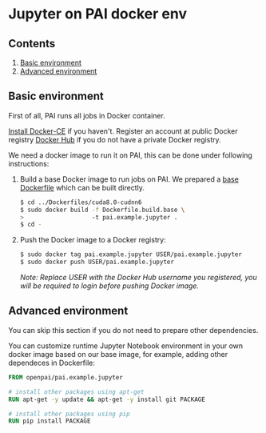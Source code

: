 # Jupyter on PAI docker env

## Contents

1. [Basic environment](#basic-environment)
2. [Advanced environment](#advanced-environment)

## Basic environment

First of all, PAI runs all jobs in Docker container.

[Install Docker-CE](https://docs.docker.com/install/linux/docker-ce/ubuntu/) if you haven't. Register an account at public Docker registry [Docker Hub](https://hub.docker.com/) if you do not have a private Docker registry.

We need a docker image to run it on PAI, this can be done under following instructions:

1. Build a base Docker image to run jobs on PAI. We prepared a [base Dockerfile](../Dockerfiles/cuda8.0-cudnn6/Dockerfile.build.base) which can be built directly.

    ```bash
    $ cd ../Dockerfiles/cuda8.0-cudnn6
    $ sudo docker build -f Dockerfile.build.base \
    >                   -t pai.example.jupyter .
    $ cd -
    ```
2. Push the Docker image to a Docker registry:

    ```bash
    $ sudo docker tag pai.example.jupyter USER/pai.example.jupyter
    $ sudo docker push USER/pai.example.jupyter
    ```
    *Note: Replace USER with the Docker Hub username you registered, you will be required to login before pushing Docker image.*
## Advanced environment

You can skip this section if you do not need to prepare other dependencies.

You can customize runtime Jupyter Notebook environment in your own docker image based on our base image, for example, adding other dependeces in Dockerfile:

```dockerfile
FROM openpai/pai.example.jupyter

# install other packages using apt-get
RUN apt-get -y update && apt-get -y install git PACKAGE

# install other packages using pip
RUN pip install PACKAGE
```
